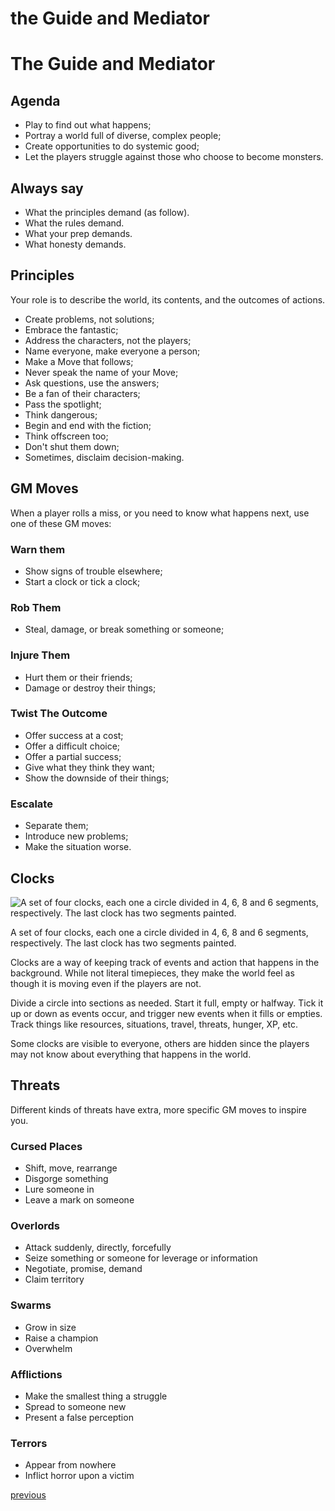 # the Guide and Mediator

# The Guide and Mediator

## Agenda

- Play to find out what happens;
- Portray a world full of diverse, complex people;
- Create opportunities to do systemic good;
- Let the players struggle against those who choose to become monsters.

## Always say

- What the principles demand (as follow).
- What the rules demand.
- What your prep demands.
- What honesty demands.

## Principles

Your role is to describe the world, its contents, and the outcomes of actions.

- Create problems, not solutions;
- Embrace the fantastic;
- Address the characters, not the players;
- Name everyone, make everyone a person;
- Make a Move that follows;
- Never speak the name of your Move;
- Ask questions, use the answers;
- Be a fan of their characters;
- Pass the spotlight;
- Think dangerous;
- Begin and end with the fiction;
- Think offscreen too;
- Don't shut them down;
- Sometimes, disclaim decision-making.

## GM Moves

When a player rolls a miss, or you need to know what happens next, use one of these GM moves:

### Warn them

- Show signs of trouble elsewhere;
- Start a clock or tick a clock;

### Rob Them

- Steal, damage, or break something or someone;

### Injure Them

- Hurt them or their friends;
- Damage or destroy their things;

### Twist The Outcome

- Offer success at a cost;
- Offer a difficult choice;
- Offer a partial success;
- Give what they think they want;
- Show the downside of their things;

### Escalate

- Separate them;
- Introduce new problems;
- Make the situation worse.

## Clocks

![A set of four clocks, each one a circle divided in 4, 6, 8 and 6 segments, respectively. The last clock has two segments painted.](the%20Guide%20and%20Mediator%207e85fe273de642288314b0af17e1dccb/clocks-black.png)

A set of four clocks, each one a circle divided in 4, 6, 8 and 6 segments, respectively. The last clock has two segments painted.

Clocks are a way of keeping track of events and action that happens in the background. While not literal timepieces, they make the world feel as though it is moving even if the players are not.

Divide a circle into sections as needed. Start it full, empty or halfway. Tick it up or down as events occur, and trigger new events when it fills or empties. Track things like resources, situations, travel, threats, hunger, XP, etc.

 Some clocks are visible to everyone, others are hidden since the players may not know about everything that happens in the world.

## Threats

Different kinds of threats have extra, more specific GM moves to inspire you.

### Cursed Places

- Shift, move, rearrange
- Disgorge something
- Lure someone in
- Leave a mark on someone

### Overlords

- Attack suddenly, directly, forcefully
- Seize something or someone for leverage or information
- Negotiate, promise, demand
- Claim territory

### Swarms

- Grow in size
- Raise a champion
- Overwhelm

### Afflictions

- Make the smallest thing a struggle
- Spread to someone new
- Present a false perception

### Terrors

- Appear from nowhere
- Inflict horror upon a victim

[previous](worldbuilding%20fbe2bb15bcd94c6192b459300e5c1d71.md)